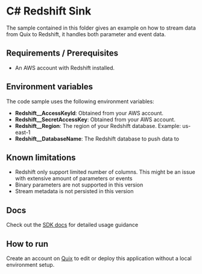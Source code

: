 # C# Redshift Sink

The sample contained in this folder gives an example on how to stream data from Quix to Redshift, it handles both parameter and event data.

## Requirements / Prerequisites
 - An AWS account with Redshift installed.

## Environment variables

The code sample uses the following environment variables:

- **Redshift__AccessKeyId**: Obtained from your AWS account.
- **Redshift__SecretAccessKey**: Obtained from your AWS account.
- **Redshift__Region**: The region of your Redshift database. Example: us-east-1
- **Redshift__DatabaseName**: The Redshift database to push data to

## Known limitations 
- Redshift only support limited number of columns. This might be an issue with extensive amount of parameters or events
- Binary parameters are not supported in this version
- Stream metadata is not persisted in this version

## Docs
Check out the [SDK docs](https://quix.ai/docs/sdk/introduction.html) for detailed usage guidance

## How to run
Create an account on [Quix](https://portal.platform.quix.ai/self-sign-up?xlink=github) to edit or deploy this application without a local environment setup.
